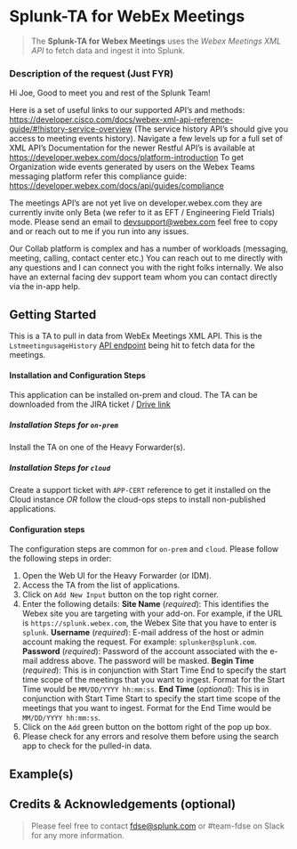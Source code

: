 # Splunk-TA for WebEx Meetings

> The **Splunk-TA for Webex Meetings** uses the _Webex Meetings XML API_ to fetch data and ingest it into Splunk.

### Description of the request (Just FYR)
Hi Joe,
Good to meet you and rest of the Splunk Team!

Here is a set of useful links to our supported API’s and methods:
https://developer.cisco.com/docs/webex-xml-api-reference-guide/#!history-service-overview (The service history API’s should give you access to meeting events history). Navigate a few levels up for a full set of XML API’s
Documentation for the newer Restful API’s is available at https://developer.webex.com/docs/platform-introduction
To get Organization wide events generated by users on the Webex Teams messaging platform refer this compliance guide: https://developer.webex.com/docs/api/guides/compliance

The meetings API’s are not yet live on developer.webex.com they are currently invite only Beta (we refer to it as EFT / Engineering Field Trials) mode.
Please send an email to devsupport@webex.com feel free to copy and or reach out to me if you run into any issues.

Our Collab platform is complex and has a number of workloads (messaging, meeting, calling, contact center etc.)
You can reach out to me directly with any questions and I can connect you with the right folks internally.
We also have an external facing dev support team whom you can contact directly via the in-app help.


## Getting Started
This is a TA to pull in data from WebEx Meetings XML API. 
This is the `LstmeetingusageHistory` [API endpoint](https://developer.cisco.com/docs/webex-xml-api-reference-guide/#!lstmeetingusagehistory) being hit to fetch data for the meetings. 

#### Installation and Configuration Steps
This application can be installed on-prem and cloud. The TA can be downloaded from the JIRA ticket / [Drive link]()

##### Installation Steps for `on-prem`
Install the TA on one of the Heavy Forwarder(s).

##### Installation Steps for `cloud`
Create a support ticket with `APP-CERT` reference to get it installed on the Cloud instance *OR* follow the cloud-ops steps to install non-published applications.

#### Configuration steps
The configuration steps are common for `on-prem` and `cloud`. Please follow the following steps in order:
1. Open the Web UI for the Heavy Forwarder (or IDM).
2. Access the TA from the list of applications.
3. Click on `Add New Input` button on the top right corner.
4. Enter the following details:
**Site Name** (_required_): This identifies the Webex site you are targeting with your add-on. For example, if the URL is `https://splunk.webex.com`, the Webex Site that you have to enter is `splunk`.
**Username** (_required_): E-mail address of the host or admin account making the request. For example: `splunker@splunk.com`.
**Password** (_required_): Password of the account associated with the e-mail address above. The password will be masked.
**Begin Time** (_required_): This is in conjunction with Start Time End to specify the start time scope of the meetings that you want to ingest. Format for the Start Time would be `MM/DD/YYYY hh:mm:ss`.
**End Time** (_optional_): This is in conjunction with Start Time Start to specify the start time scope of the meetings that you want to ingest. Format for the End Time would be `MM/DD/YYYY hh:mm:ss`.
5. Click on the `Add` green button on the bottom right of the pop up box.
6. Please check for any errors and resolve them before using the search app to check for the pulled-in data.

## Example(s)


## Credits & Acknowledgements (optional)
> Please feel free to contact fdse@splunk.com or #team-fdse on Slack for any more information.